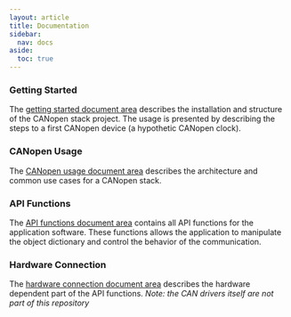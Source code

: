 ```yaml
---
layout: article
title: Documentation
sidebar:
  nav: docs
aside:
  toc: true
---
```


### Getting Started

The [getting started document area](/docs/start/installation) describes the installation and structure of the CANopen stack project. The usage is presented by describing the steps to a first CANopen device (a hypothetic CANopen clock).

### CANopen Usage

The [CANopen usage document area](/docs/usecase/architecture) describes the architecture and common use cases for a CANopen stack. 

### API Functions

The [API functions document area](/docs/api/node/) contains all API functions for the application software. These functions allows the application to manipulate the object dictionary and control the behavior of the communication.

### Hardware Connection

The [hardware connection document area](/docs/hardware/interface/) describes the hardware dependent part of the API functions. *Note: the CAN drivers itself are not part of this repository*
